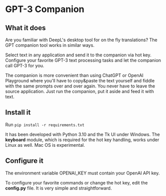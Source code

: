 # GPT-3 Companion

## What it does

Are you familiar with DeepL's desktop tool for on the fly translations?
The GPT companion tool works in similar ways.

Select text in any application and send it to the companion via hot key. 
Configure your favorite GPT-3 text processing tasks and let the companion call
GPT-3 for you.

The companion is more convenient than using ChatGPT or OpenAI Playground
where you'll have to copy&paste the text yourself and fiddle with the
same prompts over and over again. You never have to leave the source application. Just run the companion, put it aside and feed it with text.

## Install it
Run `pip install -r requirements.txt`

It has been developed with Python 3.10 and the Tk UI under Windows. The **keyboard**
module, which is required for the hot key handling, works under Linux as well. Mac OS is experimental.

## Configure it
The environment variable OPENAI_KEY must contain your OpenAI API key.

To configure your favorite commands or change the hot key, edit the **config.py** file.
It is very simple and straightforward.
